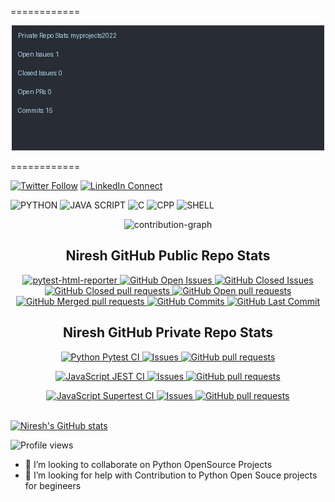 

============

<p align="center">
  <img src="stats_output/myprojects2022_stats.png" alt="Private Repo Stats">
</p>

============

[![Twitter Follow](https://img.shields.io/badge/X-000000?style=for-the-badge&logo=x&logoColor=white?color=14171A&labelColor=37474f&logo=twitter&logoColor=4fc3f7&label=&query=%24[0].followers_count&url=https%3A%2F%2Fcdn.syndication.twimg.com%2Fwidgets%2Ffollowbutton%2Finfo.json%3Fscreen_names%3Dnireshs&suffix=%20Followers)](https://twitter.com/niresh_2010)
[![LinkedIn Connect](https://img.shields.io/badge/%20-Connect-black?color=14171A&labelColor=212121&logo=linkedin&logoColor=ffffff)](https://www.linkedin.com/in/nireshshanmugam/)

![PYTHON](https://img.shields.io/badge/Python-3776AB?style=for-the-badge&logo=python&logoColor=white)
![JAVA SCRIPT](https://img.shields.io/badge/JavaScript-F7DF1E?style=for-the-badge&logo=javascript&logoColor=black)
![C](https://img.shields.io/badge/C-00599C?style=for-the-badge&logo=c&logoColor=white)
![CPP](https://img.shields.io/badge/C%2B%2B-00599C?style=for-the-badge&logo=c%2B%2B&logoColor=white)
![SHELL](https://img.shields.io/badge/Shell_Script-121011?style=for-the-badge&logo=gnu-bash&logoColor=white)

<p align="center">
<img src="https://activity-graph.herokuapp.com/graph?username=nireshs&theme=rogue&hide_border=true&area=true&custom_title=Contribution%20Chart" alt="contribution-graph">
</p>


<p align="center">
 <h2 align="center"> Niresh GitHub Public Repo Stats</h2>

</p>
  <p align="center">
    <a href="https://github.com/nireshs/pytest-html-reporter/actions/workflows/lint.yml">
      <img alt="pytest-html-reporter" src="https://github.com/nireshs/pytest-html-reporter/actions/workflows/lint.yml/badge.svg" />
    </a>
     <a href="https://github.com/nireshs/pytest-html-reporter/issues?q=involves%3Anireshs">
      <img alt="GitHub Open Issues" src="https://badgen.net/github/open-issues/nireshs/pytest-html-reporter?q=involves%3Anireshs?color=0088ff" />
    </a>
     <a href="https://github.com/nireshs/pytest-html-reporter/issues?q=involves%3Anireshs">
      <img alt="GitHub Closed Issues" src="https://badgen.net/github/closed-issues/nireshs/pytest-html-reporter?q=involves%3Anireshs?color=0088ff" />
    </a>

 <a href="https://github.com/nireshs/pytest-html-reporter/pulls?q=involves%3Anireshs">
      <img alt="GitHub Closed pull requests" src="https://badgen.net/github/closed-prs/nireshs/pytest-html-reporter?color=0088ff" />
    </a>
     <a href="https://github.com/nireshs/pytest-html-reporter/pulls?q=involves%3Anireshs">
      <img alt="GitHub Open pull requests" src="https://badgen.net/github/open-prs/nireshs/pytest-html-reporter?color=0088ff" />
    </a>
     <a href="https://github.com/nireshs/pytest-html-reporter/pulls?q=involves%3Anireshs">
      <img alt="GitHub Merged pull requests" src="https://badgen.net/github/merged-prs/nireshs/pytest-html-reporter?color=0088ff" />
    </a>
   </a>
     <a href="https://github.com/nireshs/pytest-html-reporter/pulls?q=involves%3Anireshs">
      <img alt="GitHub Commits" src="https://badgen.net/github/commits/nireshs/pytest-html-reporter?color=0088ff" />
    </a>
     <a href="https://github.com/nireshs/pytest-html-reporter/pulls?q=involves%3Anireshs">
      <img alt="GitHub Last Commit" src="https://badgen.net/github/last-commit/nireshs/pytest-html-reporter?color=0088ff" />
    </a>
  </p>


<p align="center">
 <h2 align="center"> Niresh GitHub Private Repo Stats</h2>
</p>
  <p align="center">
    <a href="https://github.com/nireshs/myprojects2022/actions/workflows/python-app.yml">
      <img alt="Python Pytest CI" src="https://github.com/nireshs/myprojects2022/actions/workflows/python-app.yml/badge.svg?branch=webapi_python" />
    </a>
    <a href="https://github.com/nireshs/myprojects2022/issues">
      <img alt="Issues" src="https://img.shields.io/github/issues/nireshs/myprojects2022?color=0088ff" />
    </a>
    <a href="https://github.com/nireshs/myprojects2022/pulls">
      <img alt="GitHub pull requests" src="https://img.shields.io/github/issues-pr/nireshs/myprojects2022?color=0088ff" />
    </a>
</p>
  <p align="center">
    <a href="https://github.com/nireshs/myprojects2022/actions/workflows/webapi_jsjest.yml">
      <img alt="JavaScript JEST CI" src="https://github.com/nireshs/myprojects2022/actions/workflows/webapi_jsjest.yml/badge.svg?branch=webapi_jsjest" />
    </a>
    <a href="https://github.com/nireshs/myprojects2022/issues">
      <img alt="Issues" src="https://img.shields.io/github/issues/nireshs/myprojects2022?color=0088ff" />
    </a>
    <a href="https://github.com/nireshs/myprojects2022/pulls">
      <img alt="GitHub pull requests" src="https://img.shields.io/github/issues-pr/nireshs/myprojects2022?color=0088ff" />
    </a>
</p>
  <p align="center">
    <a href="https://github.com/nireshs/myprojects2022/actions/workflows/webapi_jssupertest.yml">
      <img alt="JavaScript Supertest CI" src="https://github.com/nireshs/myprojects2022/actions/workflows/webapi_jssupertest.yml/badge.svg?branch=webapi_jssupertest" />
    </a>
    <a href="https://github.com/nireshs/myprojects2022/issues">
      <img alt="Issues" src="https://img.shields.io/github/issues/nireshs/myprojects2022?color=0088ff" />
    </a>
    <a href="https://github.com/nireshs/myprojects2022/pulls">
      <img alt="GitHub pull requests" src="https://img.shields.io/github/issues-pr/nireshs/myprojects2022?color=0088ff" />
    </a>
    <br />
    <br />
  </p>

<!--
**nireshs/nireshs** is a ✨ _special_ ✨ repository because its `README.md` (this file) appears on your GitHub profile.

Here are some ideas to get you started:

- 🔭 I’m currently working on ...
- 🌱 I’m currently learning ...
- 👯 I’m looking to collaborate on ...
- 🤔 I’m looking for help with ...
- 💬 Ask me about ...
- 📫 How to reach me: ...
- 😄 Pronouns: ...
- ⚡ Fun fact: ...
-->

[![Niresh's GitHub stats](https://github-readme-stats.vercel.app/api?username=nireshs&show_owner=true&count_private=true&show_icons=true&theme=prussian)](https://github.com/nireshs)

![Profile views](https://komarev.com/ghpvc/?username=nireshs&style=for-the-badge)


- 👯 I’m looking to collaborate on Python OpenSource Projects
- 🤔 I’m looking for help with Contribution to Python Open Souce projects for begineers


